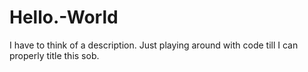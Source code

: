 # Hello.-World
I have to think of a description. Just playing around with code till I can properly title this sob.
